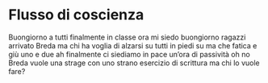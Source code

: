 # Flusso di coscienza

Buongiorno a tutti finalmente in classe ora mi siedo buongiorno ragazzi arrivato Breda ma chi ha voglia di alzarsi su tutti in piedi su ma che fatica e giù uno e due ah finalmente ci siediamo in pace un’ora di passività oh no Breda vuole una strage con uno strano esercizio di scrittura ma chi lo vuole fare?
